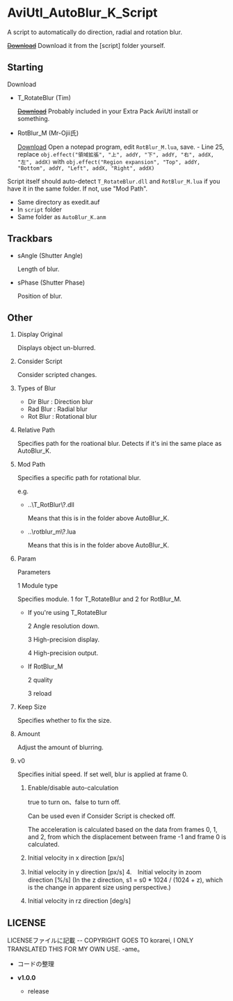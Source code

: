 # AviUtl_AutoBlur_K_Script

A script to automatically do direction, radial and rotation blur.

~~[Download](https://github.com/korarei/AviUtl_AutoBlur_K_Script/releases)~~
Download it from the [script] folder yourself.


## Starting

Download

- T_RotateBlur (Tim)

    ~~[Download](https://tim3.web.fc2.com/sidx.htm)~~ Probably included in your Extra Pack AviUtl install or something.

- RotBlur_M (Mr-Ojii氏)

    [Download](https://github.com/Mr-Ojii/AviUtl-RotBlur_M-Script/releases) 
    Open a notepad program, edit `RotBlur_M.lua`, save.
        - Line 25, replace `obj.effect("領域拡張", "上", addY, "下", addY, "右", addX, "左", addX)` with `obj.effect("Region expansion", "Top", addY, "Bottom", addY, "Left", addX, "Right", addX)`

Script itself should auto-detect `T_RotateBlur.dll` and `RotBlur_M.lua` if you have it in the same folder. If not, use "Mod Path".

- Same directory as exedit.auf  
- In `script` folder 
- Same folder as `AutoBlur_K.anm`

## Trackbars
- sAngle (Shutter Angle)

    Length of blur.

- sPhase (Shutter Phase)

    Position of blur.

## Other
1. Display Original

    Displays object un-blurred.

2. Consider Script

    Consider scripted changes.

3. Types of Blur

    - Dir Blur : Direction blur
    - Rad Blur : Radial blur
    - Rot Blur : Rotational blur
4. Relative Path

    Specifies path for the roational blur. Detects if it's ini the same place as AutoBlur_K.

5. Mod Path

    Specifies a specific path for rotational blur.

    e.g.
   
    - ..\\T_RotBlur\\?.dll
   
      Means that this is in the folder above AutoBlur_K.
   
    - ..\\rotblur_m\\?.lua
   
      Means that this is in the folder above AutoBlur_K.

7. Param

    Parameters

    1 Module type
   
      Specifies module. 1 for T_RotateBlur and 2 for RotBlur_M.

    - If you're using T_RotateBlur

        2 Angle resolution down.
      
        3 High-precision display.
      
        4 High-precision output.

    - If RotBlur_M

        2 quality
      
        3 reload

9. Keep Size

    Specifies whether to fix the size.

10. Amount

    Adjust the amount of blurring.

11. v0

    Specifies initial speed. If set well, blur is applied at frame 0.

    1. Enable/disable auto-calculation
       
        true to turn on、false to turn off.
        
        Can be used even if Consider Script is checked off.

        The acceleration is calculated based on the data from frames 0, 1, and 2, from which the displacement between frame -1 and frame 0 is calculated.
    
    2. Initial velocity in x direction [px/s]
    3. Initial velocity in y direction [px/s]
    4.　Initial velocity in zoom direction [%/s] (In the z direction, s1 = s0 * 1024 / (1024 + z), which is the change in apparent size using perspective.)
    5. Initial velocity in rz direction [deg/s]

## LICENSE
LICENSEファイルに記載
-- COPYRIGHT GOES TO korarei, I ONLY TRANSLATED THIS FOR MY OWN USE. -ame。
  - コードの整理

- **v1.0.0**
  - release
